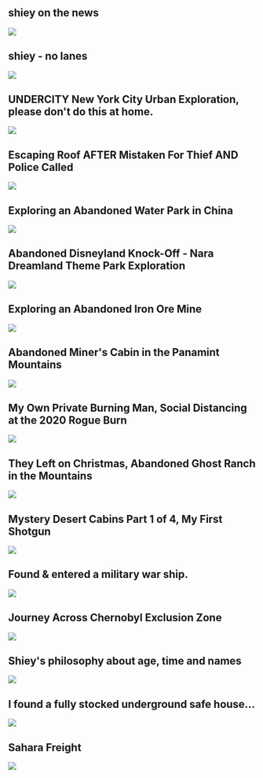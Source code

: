 shiey on the news
-----------------

[![](/image/yid-C0lxenUSxfg.jpg)](https://www.youtube.com/watch?v=C0lxenUSxfg)

shiey - no lanes
----------------

[![](/image/yid-SsjFzAvTacQ.jpg)](https://www.youtube.com/watch?v=SsjFzAvTacQ)

UNDERCITY New York City Urban Exploration, please don't do this at home.
------------------------------------------------------------------------

[![](/image/yid-vWF3IDk9Gek.jpg)](https://www.youtube.com/watch?v=vWF3IDk9Gek)

Escaping Roof AFTER Mistaken For Thief AND Police Called
--------------------------------------------------------

[![](/image/yid-2n67ruMj2rs.jpg)](https://www.youtube.com/watch?v=2n67ruMj2rs)

Exploring an Abandoned Water Park in China
------------------------------------------

[![](/image/yid-PZfJDuHUPKE.jpg)](https://www.youtube.com/watch?v=PZfJDuHUPKE)

Abandoned Disneyland Knock-Off - Nara Dreamland Theme Park Exploration
----------------------------------------------------------------------

[![](/image/yid-_SN8pGTw8ys.jpg)](https://www.youtube.com/watch?v=_SN8pGTw8ys)

Exploring an Abandoned Iron Ore Mine
------------------------------------

[![](/image/yid-gj_MhEyMEcw.jpg)](https://www.youtube.com/watch?v=gj_MhEyMEcw)

Abandoned Miner's Cabin in the Panamint Mountains
-------------------------------------------------

[![](/image/yid-EwTdgcZjn1M.jpg)](https://www.youtube.com/watch?v=EwTdgcZjn1M)

My Own Private Burning Man, Social Distancing at the 2020 Rogue Burn
--------------------------------------------------------------------

[![](/image/yid-YBXglFsSbME.jpg)](https://www.youtube.com/watch?v=YBXglFsSbME)

They Left on Christmas, Abandoned Ghost Ranch in the Mountains
--------------------------------------------------------------

[![](/image/yid-ZK8xZR_8SwY.jpg)](https://www.youtube.com/watch?v=ZK8xZR_8SwY)

Mystery Desert Cabins Part 1 of 4, My First Shotgun
---------------------------------------------------

[![](/image/yid-PQgBxC6laQo.jpg)](https://www.youtube.com/watch?v=PQgBxC6laQo)

Found & entered a military war ship.
------------------------------------

[![](/image/yid-6wuVjrXLsmY.jpg)](https://www.youtube.com/watch?v=6wuVjrXLsmY)

Journey Across Chernobyl Exclusion Zone
---------------------------------------

[![](/image/yid-jGPjj4B_jEk.jpg)](https://www.youtube.com/watch?v=jGPjj4B_jEk)

Shiey's philosophy about age, time and names
--------------------------------------------

[![](/image/yid-lOC55RNd5gk.jpg)](https://www.youtube.com/watch?v=lOC55RNd5gk)

I found a fully stocked underground safe house...
-------------------------------------------------

[![](/image/yid-hv5lcQBv8mY.jpg)](https://www.youtube.com/watch?v=hv5lcQBv8mY)

Sahara Freight
--------------

[![](/image/yid-JRuIUhK1vcc.jpg)](https://www.youtube.com/watch?v=JRuIUhK1vcc)